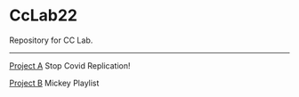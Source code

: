 # CcLab22
 Repository for CC Lab.

 ---

 [Project A](https://mickeykorea.github.io/CcLab22/Project_A/)
 Stop Covid Replication!

 [Project B](https://mickeykorea.github.io/CcLab22/Project_B/)
 Mickey Playlist
